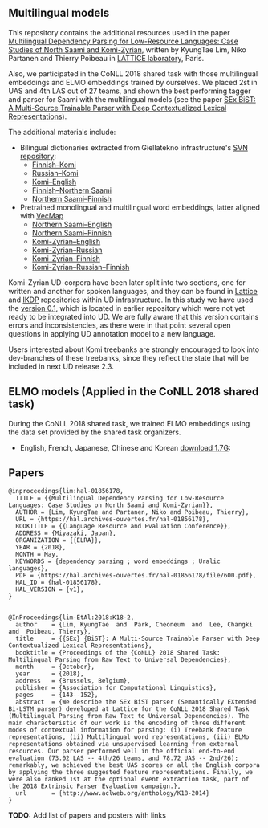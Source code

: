 ## Multilingual models

This repository contains the additional resources used in the paper [Multilingual Dependency Parsing for Low-Resource Languages: Case Studies of North Saami and Komi-Zyrian](https://hal.archives-ouvertes.fr/hal-01856178/document), written by KyungTae Lim, Niko Partanen and Thierry Poibeau in [LATTICE laboratory](http://www.lattice.cnrs.fr/), Paris. 

Also, we participated in the CoNLL 2018 shared task with those multilingual embeddings and ELMO embeddings trained by ourselves. We placed 2st in UAS and 4th LAS out of 27 teams, and shown the best performing tagger and parser for Saami with the multilingual models (see the paper [SEx BiST: A Multi-Source Trainable Parser with Deep Contextualized Lexical Representations](http://universaldependencies.org/conll18/proceedings/pdf/K18-2011.pdf)).


The additional materials include:

- Bilingual dictionaries extracted from Giellatekno infrastructure's [SVN repository](https://gtsvn.uit.no/langtech/trunk/words/dicts/):
    - [Finnish–Komi](https://github.com/jujbob/multilingual-models/blob/master/dictionaries/fin_kpv.tsv)
    - [Russian–Komi](https://github.com/jujbob/multilingual-models/blob/master/dictionaries/rus_kpv.tsv)
    - [Komi–English](https://github.com/jujbob/multilingual-models/blob/master/dictionaries/kpv_eng.tsv)
    - [Finnish–Northern Saami](https://github.com/jujbob/multilingual-models/blob/master/dictionaries/fin_sme.tsv)
    - [Northern Saami–Finnish](https://github.com/jujbob/multilingual-models/blob/master/dictionaries/sme_fin.tsv)
- Pretrained monolingual and multilingual word embeddings, latter aligned with [VecMap](https://github.com/artetxem/vecmap)
    - [Northern Saami–English](https://mycore.core-cloud.net/index.php/s/Yca4nj8e9xXWddW/download)
    - [Northern Saami–Finnish](https://mycore.core-cloud.net/index.php/s/gbHTEsIllrbQVKy/download)
    - [Komi-Zyrian–English](https://mycore.core-cloud.net/index.php/s/T6FnPPigIvkJOrw/download)
    - [Komi-Zyrian–Russian](https://mycore.core-cloud.net/index.php/s/aH6PFv4KohH7emV/download)
    - [Komi-Zyrian–Finnish](https://mycore.core-cloud.net/index.php/s/X6NWfynpC8UcrO2/download)
    - [Komi-Zyrian–Russian–Finnish](https://mycore.core-cloud.net/index.php/s/oC5kdDrRMGR3UxZ/download)

Komi-Zyrian UD-corpora have been later split into two sections, one for written and another for spoken languages, and they can be found in [Lattice](https://github.com/UniversalDependencies/UD_Komi_Zyrian-Lattice) and [IKDP](https://github.com/UniversalDependencies/UD_Komi_Zyrian-IKDP) repositories within UD infrastructure. In this study we have used the [version 0.1](https://github.com/langdoc/UD_Komi-Zyrian/releases/tag/v0.1), which is located in earlier repository which were not yet ready to be integrated into UD. We are fully aware that this version contains errors and inconsistencies, as there were in that point several open questions in applying UD annotation model to a new language.

Users interested about Komi treebanks are strongly encouraged to look into dev-branches of these treebanks, since they reflect the state that will be included in next UD release 2.3.

## ELMO models (Applied in the CoNLL 2018 shared task)

During the CoNLL 2018 shared task, we trained ELMO embeddings using the data set provided by the shared task organizers.
- English, French, Japanese, Chinese and Korean [download 1.7G](https://mycore.core-cloud.net/index.php/s/OKCV5HDllwdAAi6/download):

## Papers

```
@inproceedings{lim:hal-01856178,
  TITLE = {{Multilingual Dependency Parsing for Low-Resource Languages: Case Studies on North Saami and Komi-Zyrian}},
  AUTHOR = {Lim, KyungTae and Partanen, Niko and Poibeau, Thierry},
  URL = {https://hal.archives-ouvertes.fr/hal-01856178},
  BOOKTITLE = {{Language Resource and Evaluation Conference}},
  ADDRESS = {Miyazaki, Japan},
  ORGANIZATION = {{ELRA}},
  YEAR = {2018},
  MONTH = May,
  KEYWORDS = {dependency parsing ; word embeddings ; Uralic languages},
  PDF = {https://hal.archives-ouvertes.fr/hal-01856178/file/600.pdf},
  HAL_ID = {hal-01856178},
  HAL_VERSION = {v1},
}


@InProceedings{lim-EtAl:2018:K18-2,
  author    = {Lim, KyungTae  and  Park, Cheoneum  and  Lee, Changki  and  Poibeau, Thierry},
  title     = {{SEx} {BiST}: A Multi-Source Trainable Parser with Deep Contextualized Lexical Representations},
  booktitle = {Proceedings of the {CoNLL} 2018 Shared Task: Multilingual Parsing from Raw Text to Universal Dependencies},
  month     = {October},
  year      = {2018},
  address   = {Brussels, Belgium},
  publisher = {Association for Computational Linguistics},
  pages     = {143--152},
  abstract  = {We describe the SEx BiST parser (Semantically EXtended Bi-LSTM parser) developed at Lattice for the CoNLL 2018 Shared Task (Multilingual Parsing from Raw Text to Universal Dependencies). The main characteristic of our work is the encoding of three different modes of contextual information for parsing: (i) Treebank feature representations, (ii) Multilingual word representations, (iii) ELMo representations obtained via unsupervised learning from external resources. Our parser performed well in the official end-to-end evaluation (73.02 LAS -- 4th/26 teams, and 78.72 UAS -- 2nd/26); remarkably, we achieved the best UAS scores on all the English corpora by applying the three suggested feature representations. Finally, we were also ranked 1st at the optional event extraction task, part of the 2018 Extrinsic Parser Evaluation campaign.},
  url       = {http://www.aclweb.org/anthology/K18-2014}
}
```

**TODO:** Add list of papers and posters with links
